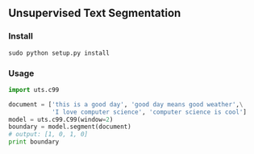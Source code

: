 ## Unsupervised Text Segmentation

### Install

    sudo python setup.py install

### Usage

```python
import uts.c99

document = ['this is a good day', 'good day means good weather',\
            'I love computer science', 'computer science is cool']
model = uts.c99.C99(window=2)
boundary = model.segment(document)
# output: [1, 0, 1, 0]
print boundary
```
